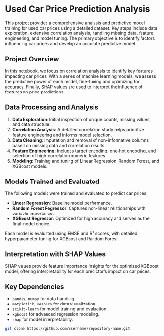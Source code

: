 # Used Car Price Prediction Analysis

This project provides a comprehensive analysis and predictive model training for used car prices using a detailed dataset. Key steps include data exploration, extensive correlation analysis, handling missing data, feature engineering, and model tuning. The primary objective is to identify factors influencing car prices and develop an accurate predictive model.

## Project Overview

In this notebook, we focus on correlation analysis to identify key features impacting car prices. With a series of machine learning models, we assess the predictive power of each model, fine-tuning and optimizing for accuracy. Finally, SHAP values are used to interpret the influence of features on price predictions.

## Data Processing and Analysis

1. **Data Exploration**: Initial inspection of unique counts, missing values, and data structure.
2. **Correlation Analysis**: A detailed correlation study helps prioritize feature engineering and informs model selection.
3. **Data Cleaning**: Imputation and removal of non-informative columns based on missing data and correlation results.
4. **Feature Engineering**: Includes target encoding, one-hot encoding, and selection of high-correlation numeric features.
5. **Modeling**: Training and tuning of Linear Regression, Random Forest, and XGBoost models.

## Models Trained and Evaluated

The following models were trained and evaluated to predict car prices:

- **Linear Regression**: Baseline model performance.
- **Random Forest Regressor**: Captures non-linear relationships with variable importance.
- **XGBoost Regressor**: Optimized for high accuracy and serves as the final model choice.

Each model is evaluated using RMSE and R² scores, with detailed hyperparameter tuning for XGBoost and Random Forest.

## Interpretation with SHAP Values

SHAP values provide feature importance insights for the optimized XGBoost model, offering interpretability for each predictor’s impact on car prices.

## Key Dependencies

- `pandas`, `numpy` for data handling.
- `matplotlib`, `seaborn` for data visualization.
- `scikit-learn` for model training and evaluation.
- `xgboost` for advanced regression modeling.
- `shap` for model interpretability.



```bash
git clone https://github.com/username/repository-name.git
